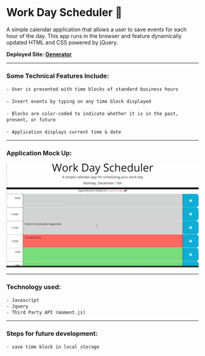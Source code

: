 # Work Day Scheduler :pushpin:

A simple calendar application that allows a user to save events for each hour of the day. This app runs in the browser and feature dynamically updated HTML and CSS powered by jQuery.

**Deployed Site: [Generator](https://armandosjunior.github.io/Password-Generator/)**

---

### **Some Technical Features Include:**
```
- User is presented with time blocks of standard business hours

- Insert events by typing on any time block displayed

- Blocks are color-coded to indicate whether it is in the past, present, or future

- Application displays current time & date
```
---

### **Application Mock Up:**
![Image of Project](./assets/images/mockup4.png)

---
### **Technology used:**
```
- Javascript
- Jquery
- Third Party API (moment.js)
```

---

### **Steps for future development:**
```
- save time block in local storage
```
